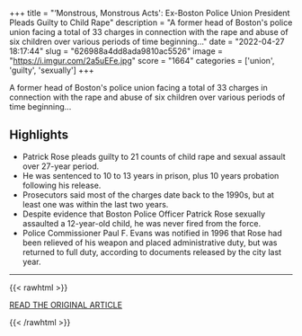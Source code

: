 +++
title = "‘Monstrous, Monstrous Acts': Ex-Boston Police Union President Pleads Guilty to Child Rape"
description = "A former head of Boston's police union facing a total of 33 charges in connection with the rape and abuse of six children over various periods of time beginning..."
date = "2022-04-27 18:17:44"
slug = "626988a4dd8ada9810ac5526"
image = "https://i.imgur.com/2a5uEFe.jpg"
score = "1664"
categories = ['union', 'guilty', 'sexually']
+++

A former head of Boston's police union facing a total of 33 charges in connection with the rape and abuse of six children over various periods of time beginning...

## Highlights

- Patrick Rose pleads guilty to 21 counts of child rape and sexual assault over 27-year period.
- He was sentenced to 10 to 13 years in prison, plus 10 years probation following his release.
- Prosecutors said most of the charges date back to the 1990s, but at least one was within the last two years.
- Despite evidence that Boston Police Officer Patrick Rose sexually assaulted a 12-year-old child, he was never fired from the force.
- Police Commissioner Paul F. Evans was notified in 1996 that Rose had been relieved of his weapon and placed administrative duty, but was returned to full duty, according to documents released by the city last year.

---

{{< rawhtml >}}
  <p class="article-category">
    <a target="_blank" href="https://www.nbcboston.com/news/local/ex-boston-police-union-president-charged-with-child-rape-expected-to-change-plea/2702666/?amp">READ THE ORIGINAL ARTICLE</a>
  </p>
{{< /rawhtml >}}
